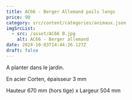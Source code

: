 ```yaml
---
title: AC66 - Berger Allemand poils longs
price: 90
category: src/content/categories/animaux.json
imgSrcList:
  - src: /asset/AC66 B.jpg
    alt: AC66 - Berger allemand
date: 2024-10-03T14:44:26.127Z
draft: false
---
```


A planter dans le jardin.

En acier Corten, épaisseur 3 mm

Hauteur 670 mm (hors tige) x Largeur 504 mm
